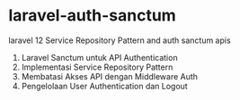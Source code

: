 # laravel-auth-sanctum
laravel 12 Service Repository Pattern and auth sanctum apis
1. Laravel Sanctum untuk API Authentication 
2. Implementasi Service Repository Pattern 
3. Membatasi Akses API dengan Middleware Auth
4. Pengelolaan User Authentication dan Logout